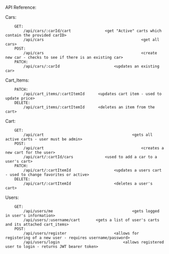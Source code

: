 API Reference:

Cars:

		GET:
			/api/cars/:carId/cart    			<get "Active" carts which contain the provided carID>
			/api/cars				 							<get all cars>
		POST:
			/api/cars				 		 					<create new car - checks to see if there is an existing car>
		PATCH: 
			/api/cars/:carId		  		 		<updates an existing car>

Cart_Items:

		PATCH:
			/api/cart_items/:cartItemId		 <updates cart item - used to update price>
		DELETE:
			/api/cart_items/:cartItemId		 <deletes an item from the cart>


Cart:

		GET:
			/api/cart 										<gets all active carts - user must be admin>
		POST:
			/api/cart											<creates a new cart for the user>
			/api/cart/:cartId/cars				<used to add a car to a user's cart>
		PATCH:
			/api/cart/:cartItemId					<updates a users cart - used to change favorites or active>
		DELETE:
			/api/cart/:cartItemId					<deletes a user's cart>


Users:

		GET:
			/api/users/me									<gets logged in user's information>
			/api/users/:username/cart 		<gets a list of user's carts and its attached cart_items>
		POST:
			/api/users/register						<allows for registering of a new user - requires username/password>
			/api/users/login							<allows registered user to login - returns JWT bearer token>